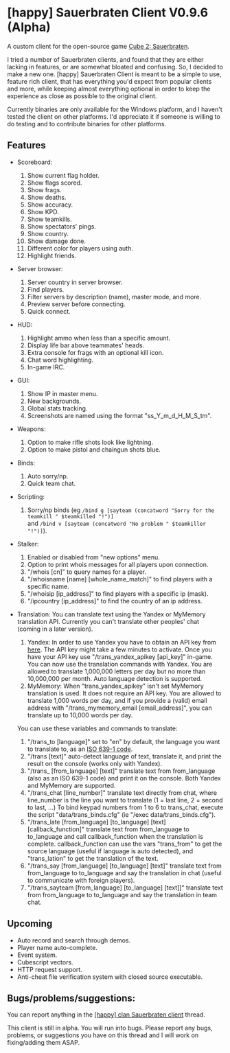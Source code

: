 # [happy] Sauerbraten Client V0.9.6 (Alpha)

A custom client for the open-source game [Cube 2: Sauerbraten](http://sauerbraten.org/).

I tried a number of Sauerbraten clients, and found that they are either lacking in features, or are somewhat bloated and confusing. So, I decided to make a new one.
[happy] Sauerbraten Client is meant to be a simple to use, feature rich client, that has everything you'd expect from popular clients and more, while keeping almost everything optional in order to keep the experience as close as possible to the original client.

Currently binaries are only available for the Windows platform, and I haven't tested the client on other platforms. I'd appreciate it if someone is willing to do testing and to contribute binaries for other platforms.


## Features

- Scoreboard:
	1. Show current flag holder.
	2. Show flags scored.
	3. Show frags.
	4. Show deaths.
	5. Show accuracy.
	6. Show KPD.
	7. Show teamkills.
	8. Show spectators' pings.
	9. Show country.
	10. Show damage done.
	11. Different color for players using auth.
	12. Highlight friends.
- Server browser:
	1. Server country in server browser.
	2. Find players.
	3. Filter servers by description (name), master mode, and more.
	4. Preview server before connecting.
	5. Quick connect.
- HUD:
	1. Highlight ammo when less than a specific amount.
	2. Display life bar above teammates' heads.
	3. Extra console for frags with an optional kill icon.
	4. Chat word highlighting.
	5. In-game IRC.
- GUI:
	1. Show IP in master menu.
	2. New backgrounds.
	3. Global stats tracking.
	4. Screenshots are named using the format "ss_Y_m_d_H_M_S_tm".
- Weapons:
	1. Option to make rifle shots look like lightning.
	2. Option to make pistol and chaingun shots blue.
- Binds:
	1. Auto sorry/np.
	2. Quick team chat.
- Scripting:
	1. Sorry/np binds (eg
			```
			/bind g [sayteam (concatword "Sorry for the teamkill " $teamkilled "!")]
			```		
			and
			```
			/bind v [sayteam (concatword "No problem " $teamkiller "!")]
			```).
- Stalker:
	1. Enabled or disabled from "new options" menu.
	2. Option to print whois messages for all players upon connection.
	3. "/whois [cn]" to query names for a player.
	4. "/whoisname [name] [whole_name_match]" to find players with a specific name.
	5. "/whoisip [ip_address]" to find players with a specific ip (mask).
	6. "/ipcountry [ip_address]" to find the country of an ip address.
- Translation:
	You can translate text using the Yandex or MyMemory translation API. Currently you can't translate other peoples' chat (coming in a later version).
	1. Yandex:	In order to use Yandex you have to obtain an API key from [here](https://tech.yandex.com/keys/get/?service=trnsl). The API key might take a few minutes to activate.
							Once you have your API key use "/trans_yandex_apikey [api_key]" in-game. You can now use the translation commands with Yandex.
							You are allowed to translate 1,000,000 letters per day but no more than 10,000,000 per month. Auto language detection is supported.
	2. MyMemory:	When "trans_yandex_apikey" isn't set MyMemory translation is used. It does not require an API key.
								You are allowed to translate 1,000 words per day, and if you provide a (valid) email address with "/trans_mymemory_email [email_address]", you can translate up to 10,000 words per day.

	You can use these variables and commands to translate:
	
	1. "/trans_to [language]" set to "en" by default, the language you want to translate to, as an [ISO 639-1 code](https://en.wikipedia.org/wiki/List_of_ISO_639-1_codes).
	2. "/trans [text]" auto-detect language of text, translate it, and print the result on the console (works only with Yandex).
	3. "/trans_ [from_language] [text]" translate text from from_language (also as an ISO 639-1 code) and print it on the console. Both Yandex and MyMemory are supported.
	4. "/trans_chat [line_number]" translate text directly from chat, where line_number is the line you want to translate (1 = last line, 2 = second to last, ...) To bind keypad numbers from 1 to 6 to trans_chat, execute the script "data/trans_binds.cfg" (ie "/exec data/trans_binds.cfg").
	5. "/trans_late [from_language] [to_language] [text] [callback_function]" translate text from from_language to to_language and call callback_function when the translation is complete. callback_function can use the vars "trans_from" to get the source language (useful if language is auto detected), and "trans_lation" to get the translation of the text.
	6. "/trans_say [from_language] [to_language] [text]" translate text from from_language to to_language and say the translation in chat (useful to communicate with foreign players).
	7. "/trans_sayteam [from_language] [to_language] [text]]" translate text from from_language to to_language and say the translation in team chat.


## Upcoming

- Auto record and search through demos.
- Player name auto-complete.
- Event system.
- Cubescript vectors.
- HTTP request support.
- Anti-cheat file verification system with closed source executable.


## Bugs/problems/suggestions:

You can report anything in the [[happy] clan Sauerbraten client](http://happysauerclan.webs.com/apps/forums/topics/show/12939770-happy-clan-sauerbraten-client) thread.

This client is still in alpha. You will run into bugs. Please report any bugs, problems, or suggestions you have on this thread and I will work on fixing/adding them ASAP.

